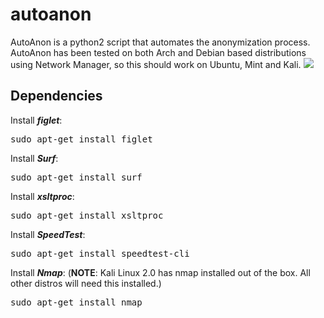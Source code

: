 # autoanon
AutoAnon is a python2 script that automates the anonymization process. AutoAnon has been tested on
both Arch and Debian based distributions using Network Manager, so this should work on Ubuntu, Mint and
Kali.
![](http://imgur.com/axmp9DWl.png)

## Dependencies
Install **_figlet_**:
<pre>sudo apt-get install figlet</pre>

Install **_Surf_**:
<pre>sudo apt-get install surf</pre>

Install **_xsltproc_**:
<pre>sudo apt-get install xsltproc</pre>

Install **_SpeedTest_**:
<pre>sudo apt-get install speedtest-cli</pre>

Install **_Nmap_**:
(**NOTE**: Kali Linux 2.0 has nmap installed out of the box. All other distros will need this installed.)
<pre>sudo apt-get install nmap</pre>
